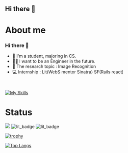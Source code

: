 ## Hi there 👋

<!-- リポジトリステータス -->
<h1>About me</h1>
<h3>Hi there 👋</h3>
<ul>
  <li> 🏫 I'm a student, majoring in CS.</li>
  <li> 👨‍💻 I want to be an Engineer in the future.</li>
  <li> 🧪 The research topic : Image Recognition </li>
  <li> 💻 Internship         : Lit(WebS mentor Sinatra) SF(Rails react)</li>
<!--   <li> 🖥 my site → https://iwatanabee.github.io/iwatanabee/ </li> -->

</ul><br>

[![My Skills](https://skillicons.dev/icons?i=js,html,css,ruby,rails,python,aws,docker,unity,c,cpp,java,&perline=8)](https://skillicons.dev)

<h1>Status</h1>

![](https://komarev.com/ghpvc/?username=iwatanabee)
![lit_badge](https://img.shields.io/endpoint?url=https%3A%2F%2Fraw.githubusercontent.com%2Fisso-719%2Flit_badge%2Fmain%2Fjson%2Fmentor.json&link=%20https://github.com/isso-719/lit_badge)
![lit_badge](https://img.shields.io/endpoint?url=https%3A%2F%2Fraw.githubusercontent.com%2Fisso-719%2Flit_badge%2Fmain%2Fjson%2Fweb_service.json&link=%20https://github.com/isso-719/lit_badge)

[![trophy](https://github-profile-trophy.vercel.app/?username=iwatanabee&theme=onedark
)](https://github.com/ryo-ma/github-profile-trophy)

[![Top Langs](https://github-readme-stats.vercel.app/api/top-langs/?username=iwatanabee&theme=vue-dark&show_icons=true&layout=compact)](https://github.com/iwatanabee/github-readme-stats)
